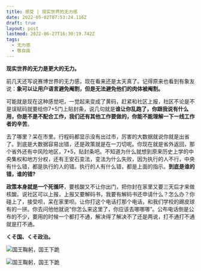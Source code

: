 ```yaml
---
title: 感受 | 现实世界的无力感
date: 2022-05-02T07:53:24.116Z
draft: true
layout: post
lastmod: 2022-06-27T16:30:19.742Z
tags:
  - 无力感
  - 敬自由
---
```

**现实世界的无力是更大的无力。**

前几天还写说赛博世界的无力感，现在看来还是太天真了。记得原来也看到有象友说：**象可以让用户语言避免阉割，但是无法避免他们的肉体被阉割。**

可能就是现在这种感觉吧，一觉起来变成了黄码，赶紧和社区上报，社区不论是不是误赋码就要给你7+5门上贴封条，说几句就是**谁让你乱跑了，你跟我说有什么用，你是不是不配合工作，我们还有其他工作要做的，你能不能理解一下一线工作者的辛苦**。

去了哪里？呆在市里。行程码都显示没有出过市，厉害的大数据就说你就是出省了。到底是大数据容易出错，还是政策就是在一刀切呢。你现在就是省外返回，那个省外还有中风险地区，7+5，贴封条吧。不知道为什么就想到原来历史上学的中央集权和地方分权，还有王安石变法，变法为什么失败，因为执行的人不行，中央有什么错，都是执行的人的错。执行的人有什么错，都是上面的指示。**到底是谁的错，谁的错?**

**政策本身就是一个死循环**，要核酸又不让你出门，把你封在家里又要三天后才来做核酸。说社区可以上报，上报又要解码书，我要有解码书还申请什么？怎么办？你碰上了，接受呗，呆在家里呗。让你打这个电话打那个电话，和我们学校的踢皮球有的一拼。你去问他他就说“你怎么来这里了，你应该去哪哪哪”。公布电话倒是公布的不少，要用的时候一个都打不通，解决得了解决不了还是两说，打不通打不通就是打不通。

**くそ国、くそ政治。**

![国王鞠躬，国王下跪](/uploads/e4e305cf-23e5-4e90-84a6-274083e5b4e6.png)

![国王鞠躬，国王下跪](/uploads/b6955779-a408-46f1-b5c8-6c5d60b93ce0.png)